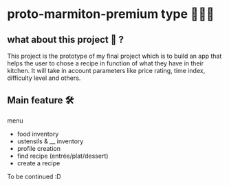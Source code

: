 # proto-marmiton-premium type 👩🏽‍🍳

## what about this project 🧠 ? 

This project is the prototype of my final project which is to build an app that helps the user to chose a recipe in function of what they have in their kitchen. It will take in account parameters like price rating, time index, difficulty level and others. 

## Main feature 🛠️

menu 
  - food inventory
  - ustensils & __ inventory
  - profile creation
  - find recipe (entrée/plat/dessert)
  - create a recipe

To be continued :D


